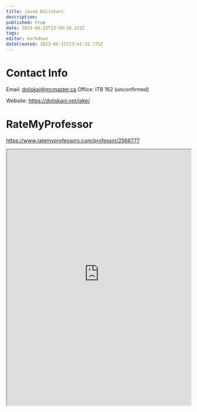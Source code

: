 ```yaml
---
title: Javad Doliskani
description: 
published: true
date: 2023-06-22T23:50:19.231Z
tags: 
editor: markdown
dateCreated: 2023-06-15T23:41:32.775Z
---
```


# Contact Info
Email: doliskaj@mcmaster.ca
Office: ITB 162  (unconfirmed)

Website: https://doliskani.net/jake/

# RateMyProfessor
https://www.ratemyprofessors.com/professor/2566777
<iframe src="https://www.ratemyprofessors.com/professor/2566777" title="RateMyProfessors" width=100% height=700px />